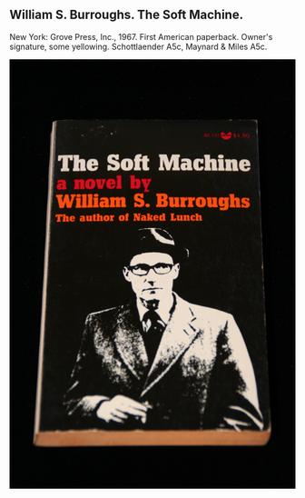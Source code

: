 ## William S. Burroughs. The Soft Machine.

New York: Grove Press, Inc., 1967. First American paperback. Owner's signature, some yellowing. Schottlaender A5c, Maynard & Miles A5c.

![The Soft Machine](../assets/images/the-soft-machine-3.jpg)
